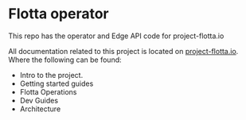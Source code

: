 # Flotta operator

This repo has the operator and Edge API code for project-flotta.io

All documentation related to this project is located on
[project-flotta.io](https://project-flotta.github.io/documentation/latest/intro/overview.html).
Where the following can be found:

- Intro to the project.
- Getting started guides
- Flotta Operations
- Dev Guides
- Architecture
